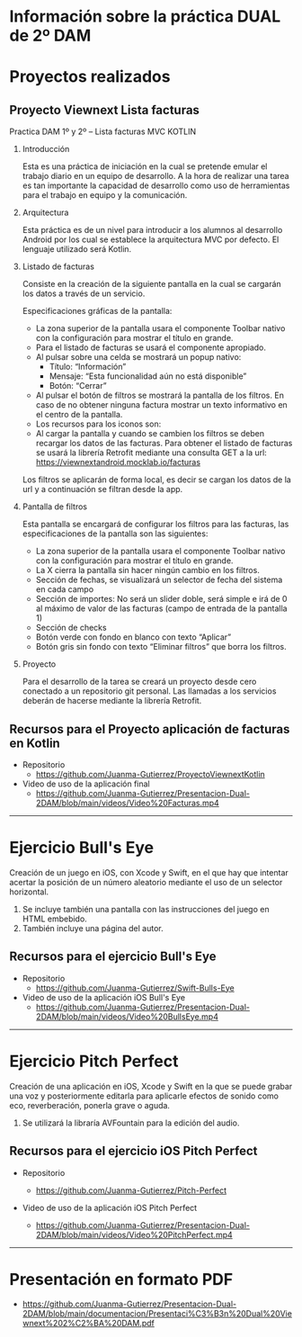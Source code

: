 # Información sobre la práctica DUAL de 2º DAM

# Proyectos realizados

## Proyecto Viewnext Lista facturas

Practica DAM 1º y 2º – Lista facturas MVC KOTLIN

1. Introducción

    Esta es una práctica de iniciación en la cual se pretende emular el trabajo diario en un equipo de desarrollo. A la hora de realizar una tarea es tan importante la capacidad de desarrollo como uso de herramientas para el trabajo en equipo y la comunicación.

2. Arquitectura

    Esta práctica es de un nivel para introducir a los alumnos al desarrollo Android por los cual se establece la arquitectura MVC por defecto.
    El lenguaje utilizado será Kotlin.

3. Listado de facturas

    Consiste en la creación de la siguiente pantalla en la cual se cargarán los datos a través de un servicio.

    Especificaciones gráficas de la pantalla:

    - La zona superior de la pantalla usara el componente Toolbar nativo con la configuración para mostrar el título en grande.
    - Para el listado de facturas se usará el componente apropiado.
    - Al pulsar sobre una celda se mostrará un popup nativo:
        - Título: “Información”
        - Mensaje: “Esta funcionalidad aún no está disponible”
        - Botón: “Cerrar”
    - Al pulsar el botón de filtros se mostrará la pantalla de los filtros. En caso de no obtener ninguna factura mostrar un texto informativo en el centro de la pantalla.
    - Los recursos para los iconos son:
    - Al cargar la pantalla y cuando se cambien los filtros se deben recargar los datos de las facturas. Para obtener el listado de facturas se usará la librería Retrofit mediante una consulta GET a la url:
      https://viewnextandroid.mocklab.io/facturas

    Los filtros se aplicarán de forma local, es decir se cargan los datos de la url y a continuación se filtran desde la app.

4. Pantalla de filtros

    Esta pantalla se encargará de configurar los filtros para las facturas, las especificaciones de la pantalla son las siguientes:

    - La zona superior de la pantalla usara el componente Toolbar nativo con la configuración para mostrar el título en grande.
    - La X cierra la pantalla sin hacer ningún cambio en los filtros.
    - Sección de fechas, se visualizará un selector de fecha del sistema en cada campo
    - Sección de importes: No será un slider doble, será simple e irá de 0 al máximo de valor de las facturas (campo de entrada de la pantalla 1)
    - Sección de checks
    - Botón verde con fondo en blanco con texto “Aplicar”
    - Botón gris sin fondo con texto “Eliminar filtros” que borra los filtros.

5. Proyecto

    Para el desarrollo de la tarea se creará un proyecto desde cero conectado a un repositorio git personal.
    Las llamadas a los servicios deberán de hacerse mediante la librería Retrofit.

## Recursos para el Proyecto aplicación de facturas en Kotlin

-   Repositorio
    -   https://github.com/Juanma-Gutierrez/ProyectoViewnextKotlin
-   Video de uso de la aplicación final
    -   https://github.com/Juanma-Gutierrez/Presentacion-Dual-2DAM/blob/main/videos/Video%20Facturas.mp4



---

# Ejercicio Bull's Eye

Creación de un juego en iOS, con Xcode y Swift, en el que hay que intentar acertar la posición de un número aleatorio mediante el uso de un selector horizontal.

1. Se incluye también una pantalla con las instrucciones del juego en HTML embebido.
2. También incluye una página del autor.

## Recursos para el ejercicio Bull's Eye

-   Repositorio
    -   https://github.com/Juanma-Gutierrez/Swift-Bulls-Eye
-   Video de uso de la aplicación iOS Bull's Eye
    -   https://github.com/Juanma-Gutierrez/Presentacion-Dual-2DAM/blob/main/videos/Video%20BullsEye.mp4



---

# Ejercicio Pitch Perfect

Creación de una aplicación en iOS, Xcode y Swift en la que se puede grabar una voz y posteriormente editarla para aplicarle efectos de sonido como eco, reverberación, ponerla grave o aguda.

1. Se utilizará la libraría AVFountain para la edición del audio.

## Recursos para el ejercicio iOS Pitch Perfect

-   Repositorio
    -   https://github.com/Juanma-Gutierrez/Pitch-Perfect
-   Video de uso de la aplicación iOS Pitch Perfect

    -   https://github.com/Juanma-Gutierrez/Presentacion-Dual-2DAM/blob/main/videos/Video%20PitchPerfect.mp4



---

# Presentación en formato PDF

- https://github.com/Juanma-Gutierrez/Presentacion-Dual-2DAM/blob/main/documentacion/Presentaci%C3%B3n%20Dual%20Viewnext%202%C2%BA%20DAM.pdf
